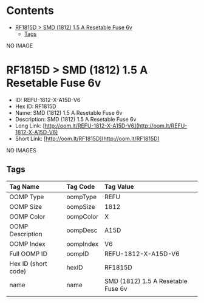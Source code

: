



Contents
========

* [RF1815D > SMD (1812) 1.5 A Resetable Fuse 6v](#rf1815d--smd-1812-15-a-resetable-fuse-6v)
	* [Tags](#tags)
  
NO IMAGE  
# RF1815D > SMD (1812) 1.5 A Resetable Fuse 6v

- ID: REFU-1812-X-A15D-V6
- Hex ID: RF1815D
- Name: SMD (1812) 1.5 A Resetable Fuse 6v
- Description: SMD (1812) 1.5 A Resetable Fuse 6v
- Long Link: [http://oom.lt/REFU-1812-X-A15D-V6](http://oom.lt/REFU-1812-X-A15D-V6)
- Short Link: [http://oom.lt/RF1815D](http://oom.lt/RF1815D)
  
NO IMAGES  
## Tags
  

|Tag Name|Tag Code|Tag Value|
| :--- | :--- | :--- |
|OOMP Type|oompType|REFU|
|OOMP Size|oompSize|1812|
|OOMP Color|oompColor|X|
|OOMP Description|oompDesc|A15D|
|OOMP Index|oompIndex|V6|
|Full OOMP ID|oompID|REFU-1812-X-A15D-V6|
|Hex ID (short code)|hexID|RF1815D|
|name|name|SMD (1812) 1.5 A Resetable Fuse 6v|
||||
